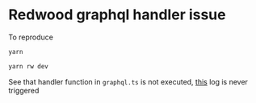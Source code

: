 # Redwood graphql handler issue

To reproduce

```bash
yarn
```

```bash
yarn rw dev
```

See that handler function in `graphql.ts` is not executed, [this](https://github.com/jan-stehlik/rw-graphql-issue/blob/c4bb938a408d8ef5d1bc766c0fe2ccb5c29d8590/api/src/functions/graphql.ts#L24) log is never triggered
